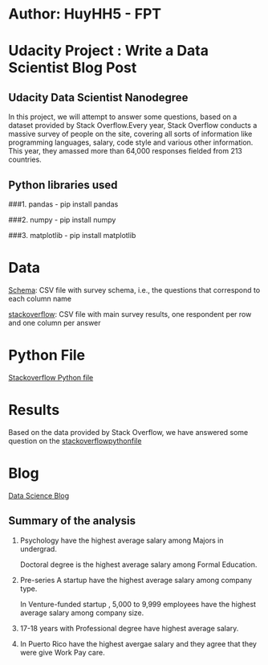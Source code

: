 # Author: HuyHH5 - FPT
# Udacity Project : Write a Data Scientist Blog Post

## Udacity Data Scientist  Nanodegree
In this project, we will attempt to answer some questions, based on a dataset provided by Stack Overflow.Every year, Stack Overflow conducts a massive survey of people on the site, covering all sorts of information like programming languages, salary, code style and various other information. This year, they amassed more than 64,000 responses fielded from 213 countries.

## Python libraries used
###1. pandas - pip install pandas

###2. numpy - pip install numpy

###3. matplotlib -  pip install matplotlib

# Data
[Schema](https://github.com/anuraglahon16/Udacity-Project-Write-a-Data-Scientist-Blog-Post/blob/master/survey_results_schema.csv):
CSV file with survey schema, i.e., the questions that correspond to each column name

[stackoverflow](https://www.kaggle.com/datasets/stackoverflow/so-survey-2017/):  CSV file with main survey results, one respondent per row and one column per answer

# Python File
[Stackoverflow Python file](https://github.com/anuraglahon16/Udacity-Project-Write-a-Data-Scientist-Blog-Post/blob/master/StackOverFlow%20Data.ipynb) 

# Results
Based on the data provided by Stack Overflow, we have answered some question on the [stackoverflowpythonfile](https://github.com/anuraglahon16/Udacity-Project-Write-a-Data-Scientist-Blog-Post/blob/master/StackOverFlow%20Data.ipynb)


# Blog
[Data Science Blog](https://medium.com/@anuraglahonmba/analysis-from-stack-overflow-data-ec1801d69e1a)

## Summary of the analysis
1. Psychology have the highest average salary among Majors in undergrad.

   Doctoral degree is the highest average salary among Formal Education.

2. Pre-series A startup have the highest average salary among company type.

   In Venture-funded startup , 5,000 to 9,999 employees have the highest average salary among company size.

3. 17-18 years with Professional degree have highest average salary.

4. In Puerto Rico have the highest avergae salary and they agree that they were give Work Pay care.

